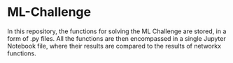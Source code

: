 # ML-Challenge
In this repository, the functions for solving the ML Challenge are stored, in a form of .py files. All the functions are then encompassed in a single Jupyter Notebook file, where their results are compared to the results of networkx functions.